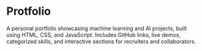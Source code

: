 # Protfolio
A personal portfolio showcasing machine learning and AI projects, built using HTML, CSS, and JavaScript. Includes GitHub links, live demos, categorized skills, and interactive sections for recruiters and collaborators.
